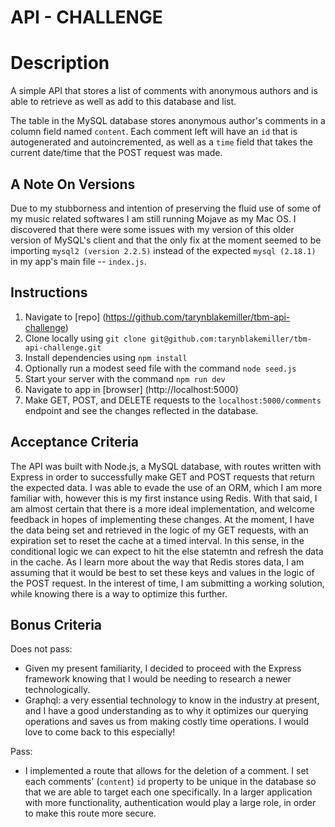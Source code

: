 # API - CHALLENGE


# Description

A simple API that stores a list of comments with anonymous authors and is able to retrieve as well as add to this database and list.

The table in the MySQL database stores anonymous author's comments in a column field named `content`. Each comment left will have an `id` that is autogenerated and autoincremented, as well as a `time` field that takes the current date/time that the POST request was made. 

## A Note On Versions 

Due to my stubborness and intention of preserving the fluid use of some of my music related softwares I am still running Mojave as my Mac OS. I discovered that there were some issues with my version of this older version of MySQL's client and that the only fix at the moment seemed to be importing `mysql2 (version 2.2.5)` instead of the expected `mysql (2.18.1)` in my app's main file -- `index.js`. 


## Instructions

1. Navigate to [repo] (https://github.com/tarynblakemiller/tbm-api-challenge)
2. Clone locally using 
 `git clone git@github.com:tarynblakemiller/tbm-api-challenge.git`
3. Install dependencies using `npm install`
4. Optionally run a modest seed file with the command `node seed.js`
5. Start your server with the command `npm run dev` 
6. Navigate to app in [browser] (http://localhost:5000)
7. Make GET, POST, and DELETE requests to the `localhost:5000/comments` endpoint and see the changes reflected in the database.



## Acceptance Criteria

The API was built with Node.js, a MySQL database, with routes written with Express in order to successfully make GET and POST requests that return the expected data. I was able to evade the use of an ORM, which I am more familiar with, however this is my first instance using Redis. With that said, I am almost certain that there is a more ideal implementation, and welcome feedback in hopes of implementing these changes. At the moment, I have the data being set and retrieved in the logic of my GET requests, with an expiration set to reset the cache at a timed interval. In this sense, in the conditional logic we can expect to hit the else statemtn and refresh the data in the cache. As I learn more about the way that Redis stores data, I am assuming that it would be best to set these keys and values in the logic of the POST request. In the interest of time, I am submitting a working solution, while knowing there is a way to optimize this further. 

## Bonus Criteria

Does not pass: 

* Given my present familiarity, I decided to proceed with the Express framework knowing that I would be needing to research a newer technologically.
* Graphql: a very essential technology to know in the industry at present, and I have a good understanding as to why it optimizes our querying operations and saves us from making costly time operations. I would love to come back to this especially! 

Pass:

* I implemented a route that allows for the deletion of a comment. I set each comments' (`content`) `id` property to be unique in the database so that we are able to target each one specifically. In a larger application with more functionality, authentication would play a large role, in order to make this route more secure. 



